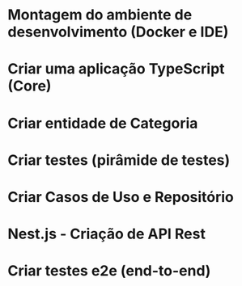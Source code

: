# Montagem do ambiente de desenvolvimento (Docker e IDE)

# Criar uma aplicação TypeScript (Core)

# Criar entidade de Categoria

# Criar testes (pirâmide de testes)

# Criar Casos de Uso e Repositório

# Nest.js - Criação de API Rest

# Criar testes e2e (end-to-end)
